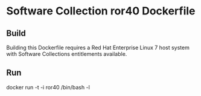 Software Collection ror40 Dockerfile
===================

Build
-----

Building this Dockerfile requires a Red Hat Enterprise Linux 7 host
system with Software Collections entitlements available.

Run
---

docker run -t -i ror40 /bin/bash -l